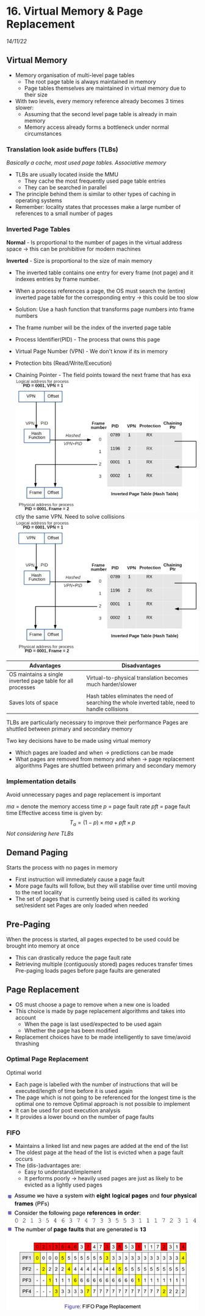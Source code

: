 # 16. Virtual Memory & Page Replacement 
_14/11/22_

## Virtual Memory
- Memory organisation of multi-level page tables
	- The root page table is always maintained in memory
	- Page tables themselves are maintained in virtual memory due to their size
- With two levels, every memory reference already becomes 3 times slower:
	- Assuming that the second level page table is already in main memory
	- Memory access already forms a bottleneck under normal circumstances

### Translation look aside buffers (TLBs)
*Basically  a cache, most used page tables. Associative memory*
 - TLBs are usually located inside the MMU
	 - They cache the most frequently used page table entries
	 - They can be searched in parallel
- The principle behind them is similar to other types of caching in operating systems
- Remember: locality states that processes make a large number of references to a small number of pages

### Inverted Page Tables
**Normal** - Is proportional to the number of pages in the virtual address space $\to$ this can be prohibitive for modern machines

**Inverted** - Size is proportional to the size of main memory
- The inverted table contains one entry for every frame (not page) and it indexes entries by frame number.
- When a process references a page, the OS must search the (entire) inverted page table for the corresponding entry $\to$ this could be too slow
- Solution: Use a hash function that transforms page numbers into frame numbers

- The frame number will be the index of the inverted page table
- Process Identifier(PID) - The process that owns this page
- Virtual Page Number (VPN) - We don't know if its in memory
- Protection bits (Read/Write/Execution)
- Chaining Pointer - The field points toward the next frame that has exa![](../_resources/20221114000400.png)ctly the same VPN. Need to solve collisions 
![](../_resources/20221114000400.png)


| Advantages                                                  | Disadvantages                                                                                    |
| ----------------------------------------------------------- | ------------------------------------------------------------------------------------------------ |
| OS maintains a single inverted page table for all processes | Virtual-to-physical translation becomes much harder/slower                                       |
| Saves lots of space                                         | Hash tables eliminates the need of searching the whole inverted table, need to handle collisions |

TLBs are particularly necessary to improve their performance 
Pages are shuttled between primary and secondary memory

Two key decisions have to be made using virtual memory
- Which pages are loaded and when $\to$ predictions can be made
- What pages are removed from memory and when $\to$ page replacement algorithms
Pages are shuttled between primary and secondary memory

### Implementation details
Avoid unnecessary pages and page replacement is important

$ma$ = denote the memory access time
$p$ = page fault rate
$pft$ = page fault time
Effective access time is given by:
$$T_a = (1-p)\times ma+pft\times p$$
*Not considering here TLBs*
## Demand Paging
Starts the process with no pages in memory
- First instruction will immediately cause a page fault
- More page faults will follow, but they will stabilise over time until moving to the next locality
- The set of pages that is currently being used is called its working set/resident set
Pages are only loaded when needed

## Pre-Paging
When the process is started, all pages expected to be used could be brought into memory at once
- This can drastically reduce the page fault rate
- Retrieving multiple (contiguously stored) pages reduces transfer times
Pre-paging loads pages before page faults are generated

## Page Replacement
- OS must choose a page to remove when a new one is loaded
- This choice is made by page replacement algorithms and takes into account
	- When the page is last used/expected to be used again
	- Whether the page has been modified 
- Replacement choices have to be made intelligently to save time/avoid thrashing 

### Optimal Page Replacement
Optimal world
- Each page is labelled with the number of instructions that will be executed/length of time before it is used again
- The page which is not going to be referenced for the longest time is the optimal one to remove
Optimal approach is not possible to implement
- It can be used for post execution analysis
- It provides a lower bound on the number of page faults

### FIFO
- Maintains a linked list and new pages are added at the end of the list
- The oldest page at the head of the list is evicted when a page fault occurs
- The (dis-)advantages are:
	- Easy to understand/implement
	- It performs poorly $\to$ heavily used pages are just as likely to be evicted as a lightly used pages

![](../_resources/20221114134223.png)